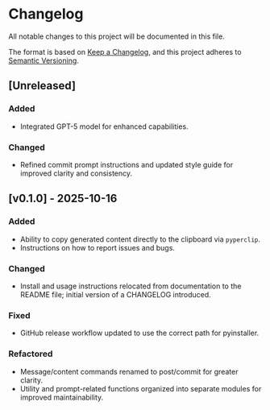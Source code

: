 # Changelog

All notable changes to this project will be documented in this file.

The format is based on [Keep a Changelog](https://keepachangelog.com/en/1.0.0/),
and this project adheres to [Semantic Versioning](https://semver.org/spec/v2.0.0.html).

## [Unreleased]

### Added

- Integrated GPT-5 model for enhanced capabilities.

### Changed

- Refined commit prompt instructions and updated style guide for improved clarity and consistency.

## [v0.1.0] - 2025-10-16

### Added

- Ability to copy generated content directly to the clipboard via `pyperclip`.
- Instructions on how to report issues and bugs.

### Changed

- Install and usage instructions relocated from documentation to the README file; initial version of a CHANGELOG introduced.

### Fixed

- GitHub release workflow updated to use the correct path for pyinstaller.

### Refactored

- Message/content commands renamed to post/commit for greater clarity.
- Utility and prompt-related functions organized into separate modules for improved maintainability.
